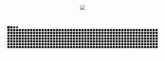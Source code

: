 <p align="center">
  <a href"https://discord.com/users/867236993683816458"><img src="https://lanyard.cnrad.dev/api/867236993683816458"/></a>
</p>

###
<br clear="both">

<img src="https://raw.githubusercontent.com/iammonsterbunny/iammonsterbunny/output/snake.svg" alt="Snake animation" />

###



